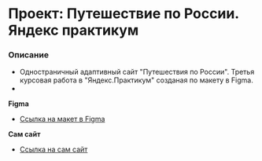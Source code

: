 # Проект: Путешествие по России. Яндекс практикум

### Описание
* Одностраничный адаптивный сайт "Путешествия по России". Третья курсовая работа в "Яндекс.Практикум" созданая по макету в Figma.
* 
**Figma**

* [Ссылка на макет в Figma](https://www.figma.com/file/5S2WSbEFL6awjVWJ0NWL8Q/Sprint-3_-Russia-_-desktop-mobile?node-id=28503%3A0)

**Сам сайт**

* [Ссылка на сам сайт](https://flaty.github.io/russian-travel/)
